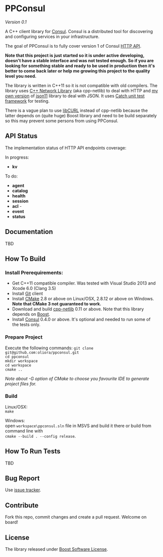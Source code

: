 # PPConsul

*Version 0.1*

A C++ client library for [Consul](http://consul.io). Consul is a distributed tool for discovering and configuring services in your infrastructure.

The goal of PPConsul is to fully cover version 1 of Consul [HTTP API](http://www.consul.io/docs/agent/http.html).

**Note that this project is just started so it is under active developing, doesn't have a stable interface and was not tested enough.
So if you are looking for something stable and ready to be used in production then it's better to come back later or help me growing this project to the quality level you need.**

The library is written in C++11 so it is not compatible with old compilers.
The library uses [C++ Network Library](http://cpp-netlib.org/) (aka cpp-netlib) to deal with HTTP and
[my own version](https://github.com/oliora/json11) of [json11](https://github.com/dropbox/json11) library to deal with JSON.
It uses [Catch unit test framework](https://github.com/philsquared/Catch) for testing.

There is a vague plan to use [libCURL](http://curl.haxx.se/libcurl/) instead of cpp-netlib because the latter depends on (quite huge) Boost library and need to be build separately so this may prevent some persons from using PPConsul.

## API Status

The implementation status of HTTP API endpoints coverage:

In progress:
* **kv**

To do:
* **agent**
* **catalog**
* **health**
* **session**
* **acl** - 
* **event**
* **status**

## Documentation
TBD

## How To Build 

### Install Prerequirements:
* Get C++11 compatible compiler. Was tested with Visual Studio 2013 and Xcode 6.0 (Clang 3.5)
* Install [Git](http://git-scm.com/) client
* Install [CMake](http://www.cmake.org/) 2.8 or above on Linux/OSX, 2.8.12 or above on Windows. **Note that CMake 3 not guaranteed to work.**
* Download and build [cpp-netlib](http://cpp-netlib.org/) 0.11 or above. Note that this library depends on [Boost](http://www.boost.org/).
* Install [Consul](http://consul.io) 0.4.0 or above. It's optional and needed to run some of the tests only.

### Prepare Project
Execute the following commands:
`git clone git@github.com:oliora/ppconsul.git`  
`cd ppconsul`  
`mkdir workspace`  
`cd workspace`  
`cmake ..`  

*Note about -G option of CMake to choose you favourite IDE to generate project files for.*

### Build

Linux/OSX:  
`make`  

Windows:  
open `workspace\ppconsul.sln` file in MSVS and build it there or build from command line with  
`cmake --build . --config release`.

## How To Run Tests
TBD

## Bug Report
Use [issue tracker](https://github.com/oliora/ppconsul/issues).

## Contribute
Fork this repo, commit changes and create a pull request. Welcome on board!

## License
The library released under [Boost Software License](http://www.boost.org/LICENSE_1_0.txt).
